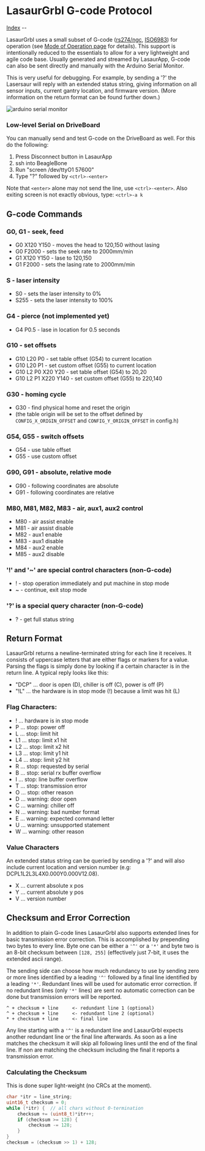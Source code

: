 LasaurGrbl G-code Protocol
===========================

[Index](index.md) -- 

LasaurGrbl uses a small subset of G-code ([rs274/ngc](http://linuxcnc.org/docs/html/gcode.html), [ISO6983](https://en.wikipedia.org/wiki/G-code)) for operation (see [Mode of Operation page](operation) for details). This support is intentionally reduced to the essentials to allow for a very lightweight and agile code base. Usually generated and streamed by LasaurApp, G-code can also be sent directly and manually with the Arduino Serial Monitor. 

This is very useful for debugging. For example, by sending a '?' the Lasersaur will reply with an extended status string, giving information on all sensor inputs, current gantry location, and firmware version. (More information on the return format can be found further down.)

![arduino serial monitor](http://farm9.staticflickr.com/8300/7746226640_6bb538a627.jpg)

### Low-level Serial on DriveBoard

You can manually send and test G-code on the DriveBoard as well. For this do the following:

  1. Press Disconnect button in LasaurApp
  2. ssh into BeagleBone
  3. Run "screen /dev/ttyO1 57600"
  4. Type "?" followed by `<ctrl>-<enter>`

Note that `<enter>` alone may not send the line, use `<ctrl>-<enter>`. Also exiting screen is not exactly obvious, type: `<ctrl>-a k`



G-code Commands
---------------

### G0, G1 - seek, feed
- G0 X120 Y150 - moves the head to 120,150 without lasing
- G0 F2000 - sets the seek rate to 2000mm/min
- G1 X120 Y150 - lase to 120,150
- G1 F2000 - sets the lasing rate to 2000mm/min

### S - laser intensity
- S0 - sets the laser intensity to 0%
- S255 - sets the laser intensity to 100%

### G4 - pierce (not implemented yet)
- G4 P0.5 - lase in location for 0.5 seconds

### G10 - set offsets
- G10 L20 P0 - set table offset (G54) to current location
- G10 L20 P1 - set custom offset (G55) to current location
- G10 L2 P0 X20 Y20 - set table offset (G54) to 20,20
- G10 L2 P1 X220 Y140 - set custom offset (G55) to 220,140

### G30 - homing cycle
- G30 - find physical home and reset the origin
- (the table origin will be set to the offset defined by `CONFIG_X_ORIGIN_OFFSET` and `CONFIG_Y_ORIGIN_OFFSET` in config.h) 

### G54, G55 - switch offsets
- G54 - use table offset
- G55 - use custom offset

### G90, G91 - absolute, relative mode
- G90 - following coordinates are absolute
- G91 - following coordinates are relative

### M80, M81, M82, M83 - air, aux1, aux2 control
- M80 - air assist enable
- M81 - air assist disable
- M82 - aux1 enable
- M83 - aux1 disable
- M84 - aux2 enable
- M85 - aux2 disable

### '!' and '~' are special control characters (non-G-code)
- ! - stop operation immediately and put machine in stop mode
- ~ - continue, exit stop mode

### '?' is a special query character (non-G-code)
- ? - get full status string


Return Format
-------------
LasaurGrbl returns a newline-terminated string for each line it receives. It consists of uppercase letters that are either flags or markers for a value. Parsing the flags is simply done by looking if a certain character is in the return line. A typical reply looks like this:

- "DCP" ... door is open (D), chiller is off (C), power is off (P)
- "!L"  ... the hardware is in stop mode (!) because a limit was hit (L)


### Flag Characters:
- ! ... hardware is in stop mode
- P ... stop: power off
- L ... stop: limit hit
- L1 ... stop: limit x1 hit
- L2 ... stop: limit x2 hit
- L3 ... stop: limit y1 hit
- L4 ... stop: limit y2 hit
- R ... stop: requested by serial
- B ... stop: serial rx buffer overflow
- I ... stop: line buffer overflow
- T ... stop: transmission error
- O ... stop: other reason
- D ... warning: door open
- C ... warning: chiller off
- N ... warning: bad number format
- E ... warning: expected command letter
- U ... warning: unsupported statement
- W ... warning: other reason

### Value Characters
An extended status string can be queried by sending a '?' and will also include current location and version number (e.g: DCPL1L2L3L4X0.000Y0.000V12.08).

- X ... current absolute x pos
- Y ... current absolute y pos
- V ... version number


Checksum and Error Correction
-----------------------------
In addition to plain G-code lines LasaurGrbl also supports extended lines for basic transmission error correction. This is accomplished by prepending two bytes to every line. Byte one can be either a `'^'` or a `'*'` and byte two is an 8-bit checksum between `[128, 255]`  (effectively just 7-bit, it uses the extended ascii range).

The sending side can choose how much redundancy to use by sending zero or more lines identified by a leading `'^'` followed by a final line identified by a leading `'*'`. Redundant lines will be used for automatic error correction. If no redundant lines (only `'*'` lines) are sent no automatic correction can be done but transmission errors will be reported.

```
^ + checksum + line     <- redundant line 1 (optional)
^ + checksum + line     <- redundant line 2 (optional)
* + checksum + line     <- final line
```

Any line starting with a `'^'` is a redundant line and LasaurGrbl expects another redundant line or the final line afterwards. As soon as a line matches the checksum it will skip all following lines until the end of the final line. If non are matching the checksum including the final it reports a transmission error.

### Calculating the Checksum
This is done super light-weight (no CRCs at the moment).

```c
char *itr = line_string;
uint16_t checksum = 0;
while (*itr) {  // all chars without 0-termination
    checksum += (uint8_t)*itr++;
    if (checksum >= 128) {
        checksum -= 128;
    }          
}
checksum = (checksum >> 1) + 128;
```
